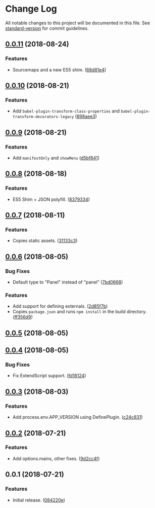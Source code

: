 # Change Log

All notable changes to this project will be documented in this file. See [standard-version](https://github.com/conventional-changelog/standard-version) for commit guidelines.

<a name="0.0.11"></a>
## [0.0.11](https://github.com/sammarks/neutrino-preset-cep/compare/v0.0.10...v0.0.11) (2018-08-24)


### Features

* Sourcemaps and a new ES5 shim. ([68d81e4](https://github.com/sammarks/neutrino-preset-cep/commit/68d81e4))



<a name="0.0.10"></a>
## [0.0.10](https://github.com/sammarks/neutrino-preset-cep/compare/v0.0.9...v0.0.10) (2018-08-21)


### Features

* Add `babel-plugin-transform-class-properties` and `babel-plugin-transform-decorators-legacy` ([898aee3](https://github.com/sammarks/neutrino-preset-cep/commit/898aee3))



<a name="0.0.9"></a>
## [0.0.9](https://github.com/sammarks/neutrino-preset-cep/compare/v0.0.8...v0.0.9) (2018-08-21)


### Features

* Add `manifestOnly` and `showMenu` ([d5bf841](https://github.com/sammarks/neutrino-preset-cep/commit/d5bf841))



<a name="0.0.8"></a>
## [0.0.8](https://github.com/sammarks/neutrino-preset-cep/compare/v0.0.7...v0.0.8) (2018-08-18)


### Features

* ES5 Shim + JSON polyfill. ([8379334](https://github.com/sammarks/neutrino-preset-cep/commit/8379334))



<a name="0.0.7"></a>
## [0.0.7](https://github.com/sammarks/neutrino-preset-cep/compare/v0.0.6...v0.0.7) (2018-08-11)


### Features

* Copies static assets. ([31133c3](https://github.com/sammarks/neutrino-preset-cep/commit/31133c3))



<a name="0.0.6"></a>
## [0.0.6](https://github.com/sammarks/neutrino-preset-cep/compare/v0.0.5...v0.0.6) (2018-08-05)


### Bug Fixes

* Default type to "Panel" instead of "panel" ([7bd0668](https://github.com/sammarks/neutrino-preset-cep/commit/7bd0668))


### Features

* Add support for defining externals. ([2d85f7b](https://github.com/sammarks/neutrino-preset-cep/commit/2d85f7b))
* Copies `package.json` and runs `npm install` in the build directory. ([ff356d9](https://github.com/sammarks/neutrino-preset-cep/commit/ff356d9))



<a name="0.0.5"></a>
## [0.0.5](https://github.com/sammarks/neutrino-preset-cep/compare/v0.0.4...v0.0.5) (2018-08-05)



<a name="0.0.4"></a>
## [0.0.4](https://github.com/sammarks/neutrino-preset-cep/compare/v0.0.3...v0.0.4) (2018-08-05)


### Bug Fixes

* Fix ExtendScript support. ([fd18124](https://github.com/sammarks/neutrino-preset-cep/commit/fd18124))



<a name="0.0.3"></a>
## [0.0.3](https://github.com/sammarks/neutrino-preset-cep/compare/v0.0.2...v0.0.3) (2018-08-03)


### Features

* Add process.env.APP_VERSION using DefinePlugin. ([c24c831](https://github.com/sammarks/neutrino-preset-cep/commit/c24c831))



<a name="0.0.2"></a>
## [0.0.2](https://github.com/sammarks/neutrino-preset-cep/compare/v0.0.1...v0.0.2) (2018-07-21)


### Features

* Add options.mains, other fixes. ([9d2cc4f](https://github.com/sammarks/neutrino-preset-cep/commit/9d2cc4f))



<a name="0.0.1"></a>
## 0.0.1 (2018-07-21)


### Features

* Initial release. ([084220e](https://github.com/sammarks/neutrino-preset-cep/commit/084220e))
